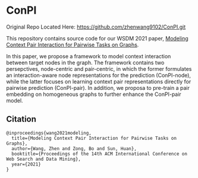# ConPI

Original Repo Located Here: https://github.com/zhenwang9102/ConPI.git

This repository contains source code for our WSDM 2021 paper, [Modeling Context Pair Interaction for Pairwise Tasks on Graphs](https://dl.acm.org/doi/10.1145/3437963.3441744). 

In this paper, we propose a framework to model context interaction between target nodes in the graph. The framework contains two persepctives, node-centric and pair-centric, in which the former formulates an interaction-aware node representations for the prediction (ConPI-node), while the latter focuses on learning context pair representations directly for pairwise prediction (ConPI-pair). In addition, we proposa to pre-train a pair embedding on homogeneous graphs to further enhance the ConPI-pair model. 


## Citation
```
@inproceedings{wang2021modeling,
  title={Modeling Context Pair Interaction for Pairwise Tasks on Graphs},
  author={Wang, Zhen and Zong, Bo and Sun, Huan},
  booktitle={Proceedings of the 14th ACM International Conference on Web Search and Data Mining},
  year={2021}
}
```

